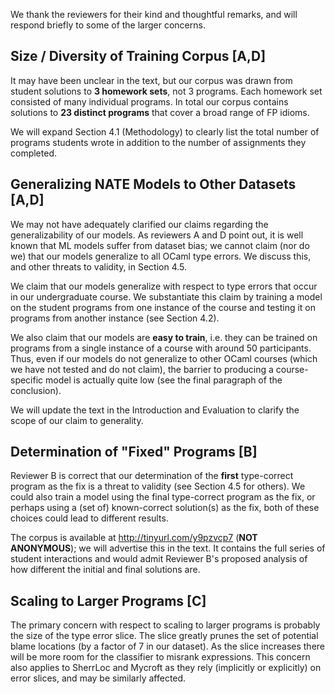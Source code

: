 We thank the reviewers for their kind and thoughtful remarks, and will
respond briefly to some of the larger concerns.


## Size / Diversity of Training Corpus [A,D]

It may have been unclear in the text, but our corpus was drawn from
student solutions to **3 homework sets**, not 3 programs. Each homework
set consisted of many individual programs. In total our corpus contains
solutions to **23 distinct programs** that cover a broad range of FP idioms.

We will expand Section 4.1 (Methodology) to clearly list the total
number of programs students wrote in addition to the number of
assignments they completed.


## Generalizing NATE Models to Other Datasets [A,D]

We may not have adequately clarified our claims regarding the
generalizability of our models. As reviewers A and D point out, it is
well known that ML models suffer from dataset bias; we cannot claim (nor
do we) that our models generalize to all OCaml type errors. We discuss
this, and other threats to validity, in Section 4.5.

We claim that our models generalize with respect to type errors that
occur in our undergraduate course. We substantiate this claim by
training a model on the student programs from one instance of the course
and testing it on programs from another instance (see Section 4.2).

We also claim that our models are **easy to train**, i.e. they can be
trained on programs from a single instance of a course with around 50
participants. Thus, even if our models do not generalize to other OCaml
courses (which we have not tested and do not claim), the barrier to
producing a course-specific model is actually quite low (see the final
paragraph of the conclusion).

We will update the text in the Introduction and Evaluation to clarify
the scope of our claim to generality.


## Determination of "Fixed" Programs [B]

Reviewer B is correct that our determination of the **first** type-correct
program as the fix is a threat to validity (see Section 4.5 for
others). We could also train a model using the final type-correct
program as the fix, or perhaps using a (set of) known-correct
solution(s) as the fix, both of these choices could lead to different
results.

The corpus is available at http://tinyurl.com/y9pzvcp7 (**NOT ANONYMOUS**);
we will advertise this in the text. It contains the full series of
student interactions and would admit Reviewer B's proposed analysis of
how different the initial and final solutions are.


## Scaling to Larger Programs [C]

The primary concern with respect to scaling to larger programs is
probably the size of the type error slice. The slice greatly prunes the
set of potential blame locations (by a factor of 7 in our dataset). As
the slice increases there will be more room for the classifier to
misrank expressions. This concern also applies to SherrLoc and Mycroft
as they rely (implicitly or explicitly) on error slices, and may be
similarly affected.


